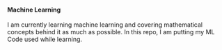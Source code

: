 <h4>Machine Learning</h4>
<p>I am currently learning machine learning and covering mathematical concepts behind it as much as possible. In this repo, I am putting my ML Code used while learning.</p>
<br>
